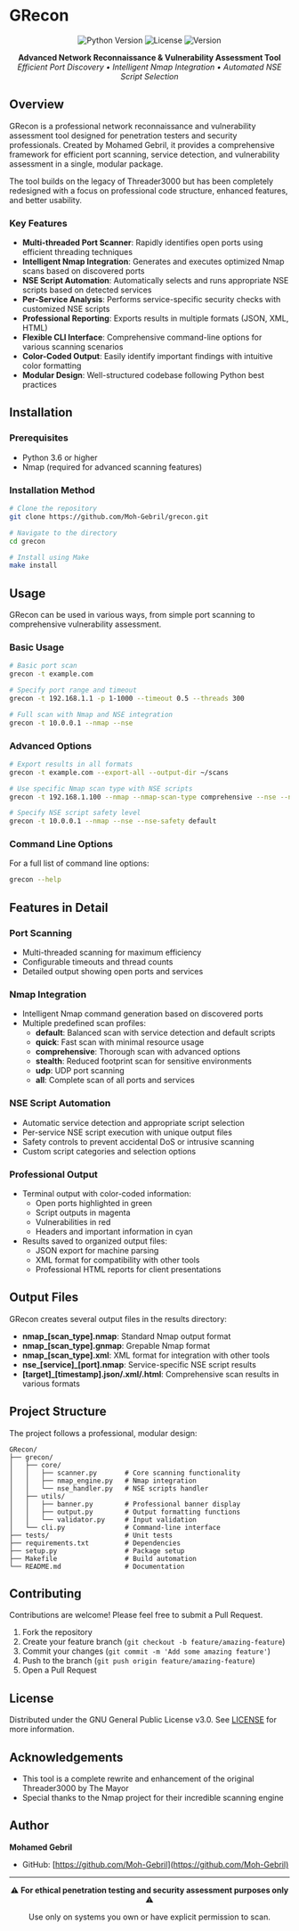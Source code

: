 # GRecon

<div align="center">
  <img src="https://img.shields.io/badge/Python-3.6+-blue.svg" alt="Python Version">
  <img src="https://img.shields.io/badge/License-GPL%20v3-orange.svg" alt="License">
  <img src="https://img.shields.io/badge/Version-1.0.0-green.svg" alt="Version">
</div>

<p align="center">
  <b>Advanced Network Reconnaissance & Vulnerability Assessment Tool</b><br>
  <i>Efficient Port Discovery • Intelligent Nmap Integration • Automated NSE Script Selection</i>
</p>

## Overview

GRecon is a professional network reconnaissance and vulnerability assessment tool designed for penetration testers and security professionals. Created by Mohamed Gebril, it provides a comprehensive framework for efficient port scanning, service detection, and vulnerability assessment in a single, modular package.

The tool builds on the legacy of Threader3000 but has been completely redesigned with a focus on professional code structure, enhanced features, and better usability.

### Key Features

- **Multi-threaded Port Scanner**: Rapidly identifies open ports using efficient threading techniques
- **Intelligent Nmap Integration**: Generates and executes optimized Nmap scans based on discovered ports
- **NSE Script Automation**: Automatically selects and runs appropriate NSE scripts based on detected services
- **Per-Service Analysis**: Performs service-specific security checks with customized NSE scripts
- **Professional Reporting**: Exports results in multiple formats (JSON, XML, HTML)
- **Flexible CLI Interface**: Comprehensive command-line options for various scanning scenarios
- **Color-Coded Output**: Easily identify important findings with intuitive color formatting
- **Modular Design**: Well-structured codebase following Python best practices

## Installation

### Prerequisites

- Python 3.6 or higher
- Nmap (required for advanced scanning features)

### Installation Method

```bash
# Clone the repository
git clone https://github.com/Moh-Gebril/grecon.git

# Navigate to the directory
cd grecon

# Install using Make
make install
```

## Usage

GRecon can be used in various ways, from simple port scanning to comprehensive vulnerability assessment.

### Basic Usage

```bash
# Basic port scan
grecon -t example.com

# Specify port range and timeout
grecon -t 192.168.1.1 -p 1-1000 --timeout 0.5 --threads 300

# Full scan with Nmap and NSE integration
grecon -t 10.0.0.1 --nmap --nse
```

### Advanced Options

```bash
# Export results in all formats
grecon -t example.com --export-all --output-dir ~/scans

# Use specific Nmap scan type with NSE scripts
grecon -t 192.168.1.100 --nmap --nmap-scan-type comprehensive --nse --nse-category vuln

# Specify NSE script safety level
grecon -t 10.0.0.1 --nmap --nse --nse-safety default
```

### Command Line Options

For a full list of command line options:

```bash
grecon --help
```

## Features in Detail

### Port Scanning

- Multi-threaded scanning for maximum efficiency
- Configurable timeouts and thread counts
- Detailed output showing open ports and services

### Nmap Integration

- Intelligent Nmap command generation based on discovered ports
- Multiple predefined scan profiles:
  - **default**: Balanced scan with service detection and default scripts
  - **quick**: Fast scan with minimal resource usage
  - **comprehensive**: Thorough scan with advanced options
  - **stealth**: Reduced footprint scan for sensitive environments
  - **udp**: UDP port scanning
  - **all**: Complete scan of all ports and services

### NSE Script Automation

- Automatic service detection and appropriate script selection
- Per-service NSE script execution with unique output files
- Safety controls to prevent accidental DoS or intrusive scanning
- Custom script categories and selection options

### Professional Output

- Terminal output with color-coded information:
  - Open ports highlighted in green
  - Script outputs in magenta
  - Vulnerabilities in red
  - Headers and important information in cyan
- Results saved to organized output files:
  - JSON export for machine parsing
  - XML format for compatibility with other tools
  - Professional HTML reports for client presentations

## Output Files

GRecon creates several output files in the results directory:

- **nmap_[scan_type].nmap**: Standard Nmap output format
- **nmap_[scan_type].gnmap**: Grepable Nmap format
- **nmap_[scan_type].xml**: XML format for integration with other tools
- **nse_[service]_[port].nmap**: Service-specific NSE script results
- **[target]_[timestamp].json/.xml/.html**: Comprehensive scan results in various formats

## Project Structure

The project follows a professional, modular design:

```
GRecon/
├── grecon/
│   ├── core/
│   │   ├── scanner.py       # Core scanning functionality
│   │   ├── nmap_engine.py   # Nmap integration
│   │   └── nse_handler.py   # NSE scripts handler
│   ├── utils/
│   │   ├── banner.py        # Professional banner display
│   │   ├── output.py        # Output formatting functions
│   │   └── validator.py     # Input validation
│   └── cli.py               # Command-line interface
├── tests/                   # Unit tests
├── requirements.txt         # Dependencies
├── setup.py                 # Package setup
├── Makefile                 # Build automation
└── README.md                # Documentation
```

## Contributing

Contributions are welcome! Please feel free to submit a Pull Request.

1. Fork the repository
2. Create your feature branch (`git checkout -b feature/amazing-feature`)
3. Commit your changes (`git commit -m 'Add some amazing feature'`)
4. Push to the branch (`git push origin feature/amazing-feature`)
5. Open a Pull Request

## License

Distributed under the GNU General Public License v3.0. See [LICENSE](LICENSE) for more information.

## Acknowledgements

- This tool is a complete rewrite and enhancement of the original Threader3000 by The Mayor
- Special thanks to the Nmap project for their incredible scanning engine

## Author

**Mohamed Gebril**

- GitHub: [https://github.com/Moh-Gebril](https://github.com/Moh-Gebril)

---

<div align="center">
  <p>⚠️ <b>For ethical penetration testing and security assessment purposes only</b> ⚠️</p>
  <p>Use only on systems you own or have explicit permission to scan.</p>
</div>
